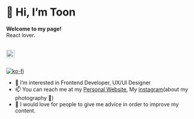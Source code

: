 <h1>👋 Hi, I’m Toon</h1>

**Welcome to my page!**
<br>
React lover.
<br>
<br>

<a href="https://www.linkedin.com/in/panupong-tipjoi-464986175/">
  <img align="left" alt="Panupong Tipjoi" width="22px" src="https://camo.githubusercontent.com/00974afc84e6984c98cb5c971879e88b31387aa90f1f91795586266a48d2ed88/68747470733a2f2f63646e2e73696d706c6569636f6e732e6f72672f6c696e6b6564696e" />
</a>

<br>
<br>

[![ko-fi](https://ko-fi.com/img/githubbutton_sm.svg)](https://ko-fi.com/D1D73OCXD)

- 👀 I’m interested in Frontend Developer, UX/UI Designer
- 📫 You can reach me at my [Personal Website](https://panupong.io), My [instagram](https://www.instagram.com/itstoon.p)(about my photography 📸)
- 👨 I would love for people to give me advice in order to improve my content.
<!---
tchala120/tchala120 is a ✨ special ✨ repository because its `README.md` (this file) appears on your GitHub profile.
You can click the Preview link to take a look at your changes.
--->
